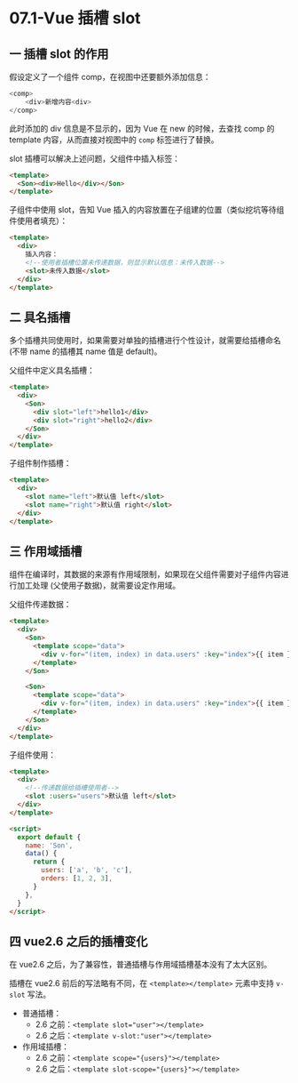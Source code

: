 # 07.1-Vue 插槽 slot

## 一 插槽 slot 的作用

假设定义了一个组件 comp，在视图中还要额外添加信息：

```js
<comp>
    <div>新增内容<div>
</comp>
```

此时添加的 div 信息是不显示的，因为 Vue 在 new 的时候，去查找 comp 的 template 内容，从而直接对视图中的 `comp` 标签进行了替换。

slot 插槽可以解决上述问题，父组件中插入标签：

```html
<template>
  <Son><div>Hello</div></Son>
</template>
```

子组件中使用 slot，告知 Vue 插入的内容放置在子组建的位置（类似挖坑等待组件使用者填充）：

```html
<template>
  <div>
    插入内容：
    <!--使用者插槽位置未传递数据，则显示默认信息：未传入数据-->
    <slot>未传入数据</slot>
  </div>
</template>
```

## 二 具名插槽

多个插槽共同使用时，如果需要对单独的插槽进行个性设计，就需要给插槽命名 (不带 name 的插槽其 name 值是 default)。

父组件中定义具名插槽：

```html
<template>
  <div>
    <Son>
      <div slot="left">hello1</div>
      <div slot="right">hello2</div>
    </Son>
  </div>
</template>
```

子组件制作插槽：

```html
<template>
  <div>
    <slot name="left">默认值 left</slot>
    <slot name="right">默认值 right</slot>
  </div>
</template>
```

## 三 作用域插槽

组件在编译时，其数据的来源有作用域限制，如果现在父组件需要对子组件内容进行加工处理 (父使用子数据)，就需要设定作用域。

父组件传递数据：

```html
<template>
  <div>
    <Son>
      <template scope="data">
        <div v-for="(item, index) in data.users" :key="index">{{ item }}</div>
      </template>
    </Son>

    <Son>
      <template scope="data">
        <div v-for="(item, index) in data.users" :key="index">{{ item }}</div>
      </template>
    </Son>
  </div>
</template>
```

子组件使用：

```html
<template>
  <div>
    <!--传递数据给插槽使用者-->
    <slot :users="users">默认值 left</slot>
  </div>
</template>

<script>
  export default {
    name: 'Son',
    data() {
      return {
        users: ['a', 'b', 'c'],
        orders: [1, 2, 3],
      }
    },
  }
</script>
```

## 四 vue2.6 之后的插槽变化

在 vue2.6 之后，为了兼容性，普通插槽与作用域插槽基本没有了太大区别。

插槽在 vue2.6 前后的写法略有不同，在 `<template></template>` 元素中支持 `v-slot` 写法。

- 普通插槽：
  - 2.6 之前：`<template slot="user"></template>`
  - 2.6 之后：`<template v-slot:"user"></template>`
- 作用域插槽：
  - 2.6 之前：`<template scope="{users}"></template>`
  - 2.6 之后：`<template slot-scope="{users}"></template>`
